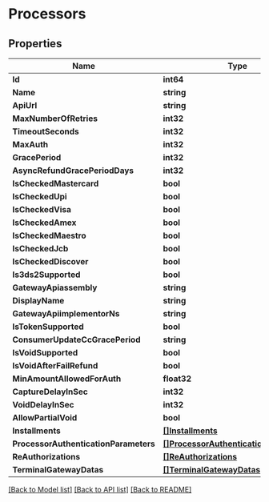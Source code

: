 # Processors

## Properties

Name | Type | Description | Notes
------------ | ------------- | ------------- | -------------
**Id** | **int64** |  | 
**Name** | **string** |  | [optional] 
**ApiUrl** | **string** |  | [optional] 
**MaxNumberOfRetries** | **int32** |  | 
**TimeoutSeconds** | **int32** |  | 
**MaxAuth** | **int32** |  | 
**GracePeriod** | **int32** |  | 
**AsyncRefundGracePeriodDays** | **int32** |  | [optional] 
**IsCheckedMastercard** | **bool** |  | 
**IsCheckedUpi** | **bool** |  | 
**IsCheckedVisa** | **bool** |  | 
**IsCheckedAmex** | **bool** |  | 
**IsCheckedMaestro** | **bool** |  | 
**IsCheckedJcb** | **bool** |  | 
**IsCheckedDiscover** | **bool** |  | 
**Is3ds2Supported** | **bool** |  | 
**GatewayApiassembly** | **string** |  | [optional] 
**DisplayName** | **string** |  | [optional] 
**GatewayApiimplementorNs** | **string** |  | [optional] 
**IsTokenSupported** | **bool** |  | 
**ConsumerUpdateCcGracePeriod** | **string** |  | [optional] 
**IsVoidSupported** | **bool** |  | 
**IsVoidAfterFailRefund** | **bool** |  | 
**MinAmountAllowedForAuth** | **float32** |  | 
**CaptureDelayInSec** | **int32** |  | 
**VoidDelayInSec** | **int32** |  | 
**AllowPartialVoid** | **bool** |  | 
**Installments** | [**[]Installments**](Installments.md) |  | [optional] 
**ProcessorAuthenticationParameters** | [**[]ProcessorAuthenticationParameters**](ProcessorAuthenticationParameters.md) |  | [optional] 
**ReAuthorizations** | [**[]ReAuthorizations**](ReAuthorizations.md) |  | [optional] 
**TerminalGatewayDatas** | [**[]TerminalGatewayDatas**](TerminalGatewayDatas.md) |  | [optional] 

[[Back to Model list]](../README.md#documentation-for-models) [[Back to API list]](../README.md#documentation-for-api-endpoints) [[Back to README]](../README.md)


